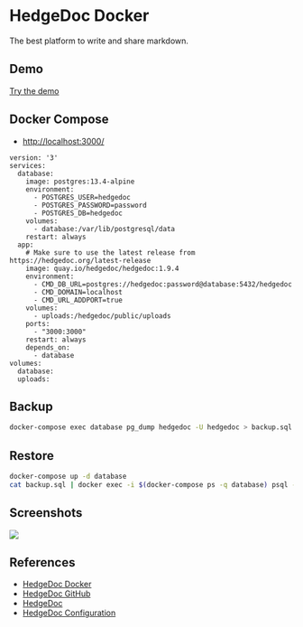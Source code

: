 # HedgeDoc Docker

The best platform to write and share markdown.

## Demo
[Try the demo](https://demo.hedgedoc.org/)

## Docker Compose
- [http://localhost:3000/](http://localhost:3000/)
```
version: '3'
services:
  database:
    image: postgres:13.4-alpine
    environment:
      - POSTGRES_USER=hedgedoc
      - POSTGRES_PASSWORD=password
      - POSTGRES_DB=hedgedoc
    volumes:
      - database:/var/lib/postgresql/data
    restart: always
  app:
    # Make sure to use the latest release from https://hedgedoc.org/latest-release
    image: quay.io/hedgedoc/hedgedoc:1.9.4
    environment:
      - CMD_DB_URL=postgres://hedgedoc:password@database:5432/hedgedoc
      - CMD_DOMAIN=localhost
      - CMD_URL_ADDPORT=true
    volumes:
      - uploads:/hedgedoc/public/uploads
    ports:
      - "3000:3000"
    restart: always
    depends_on:
      - database
volumes:
  database:
  uploads:
```

## Backup
```sh
docker-compose exec database pg_dump hedgedoc -U hedgedoc > backup.sql
```

## Restore
```sh
docker-compose up -d database
cat backup.sql | docker exec -i $(docker-compose ps -q database) psql -U hedgedoc
```

## Screenshots
![](https://hedgedoc.org/images/screenshot.png)

## References
- [HedgeDoc Docker](https://docs.hedgedoc.org/setup/docker/)
- [HedgeDoc GitHub](https://github.com/hedgedoc/hedgedoc)
- [HedgeDoc](https://hedgedoc.org/)
- [HedgeDoc Configuration](https://docs.hedgedoc.org/configuration/)